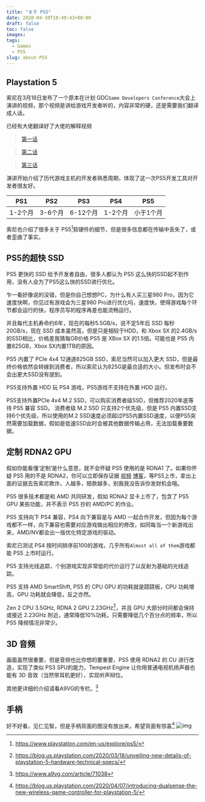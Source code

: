 ```yaml
---
title: "关于 PS5"
date: 2020-04-30T18:49:43+08:00
draft: false
toc: false
images:
tags: 
  - Games
  - PS5
slug: about-PS5
---
```

## Playstation 5

索尼在3月18日发布了一个原本在计划 GDC`Game Developers Conference`大会上演讲的视频，那个视频是讲给游戏开发者听的，内容非常的硬，还是需要我们翻译成人话。

已经有大佬翻译好了大佬的解释视频

> [第一话](https://www.bilibili.com/video/BV1QA411v783/)

> [第二话](https://www.bilibili.com/video/BV1QK4y147Gv/)

> [第三话](https://www.bilibili.com/video/BV1zK4y147bh/)

演讲开始介绍了历代游戏主机的开发者熟悉周期，体现了这一次PS5开发工具对开发者很友好。


|PS1|PS2|PS3|PS4|PS5|
|:-:|:-:|:-:|:-:|:-:|
|1-2个月|3-6个月|6-12个月|1-2个月|小于1个月|


索尼也介绍了很多关于 PS5[^1]软硬件的细节，但是很多信息都在传输中丢失了，或者歪曲了事实。


## PS5的超快 SSD
PS5 更快的 SSD 给予开发者自由，很多人都认为 PS5 这么快的SSD起不到作用，没有人会为了PS5这么快的SSD进行优化。


乍一看好像说的没错，但是你自己想想PC，为什么有人买三星980 Pro，因为它速度快啊，你见过有游戏会为三星980 Pro进行优化吗，速度快，使得游戏每个环节都会运行的快，程序员写的程序再差也能流畅运行。


并且每代主机寿命约6年，现在的每秒5.5GB/s，说不定5年后 SSD 每秒20GB/s，现在 SSD 成本虽然高，但是只是相较于HDD，和 Xbox SX 的2.4GB/s的SSD相比，价格差我猜每GB价格 PS5 是 XBox SX 的1.5倍。可能也是 PS5 内置825GB，Xbox SX内置1TB的原因。


PS5 内置了 PCIe 4x4  12通道825GB SSD，索尼当然可以加入更大 SSD，但是最终价格依然会转嫁到消费者，所以索尼认为825G是最合适的大小。但发布时会不会出更大SSD没有提到。


PS5支持外置 HDD 玩 PS4 游戏，PS5游戏不支持在外置 HDD 运行。


PS5支持外置PCIe 4x4 M.2 SSD，可以购买消费者级SSD，但推荐2020年底等待 PS5 兼容 SSD。
消费者级 M.2 SSD 只支持2个优先级，但是 PS5 内置SSD支持6个优先级，所以使用的M.2 SSD速度必须超过PS5内置SSD速度，以便PS5突然需要加载数据，假如是低速SSD此时会被其他数据传输占用，无法加载重要数据。

## 定制 RDNA2 GPU
假如你能看懂‘定制’是什么意思，就不会怀疑 PS5 使用的是 RDNA1 了。如果你怀疑 PS5 用的不是 RDNA2，你可以立即保存证据 [视频](https://www.youtube.com/watch?v=ph8LyNIT9sg) [博客](https://blog.us.playstation.com/2020/03/18/unveiling-new-details-of-playstation-5-hardware-technical-specs/)，等PS5上市，拿出上面的证据去告索尼欺诈，人越多，赔款越多，别我我没告诉你发财机会哦。


PS5 很多技术都是和 AMD 共同研发，假如 RDNA2 显卡上市了，包含了 PS5 GPU 某些功能，并不表示 PS5 抄的 AMD/PC 的作业。


PS5 支持向下 PS4 兼容，PS4 向下兼容是与 AMD 一起合作开发，但因为每个游戏都不一样，向下兼容也需要对应游戏做出相应的修改，如同每当一个新游戏出来，AMD/NV都会出一版优化特定游戏的驱动。


索尼已测试 PS4 按时间排序前100的游戏，几乎所有`Almost all of them`游戏都能 PS5 上市时运行。


PS5 支持光线追踪，个别游戏实现非常低的代价运行了以反射为基础的光线追踪。


PS5 支持 AMD SmartShift, PS5 的 CPU GPU 的功耗就是跷跷板，CPU 功耗增高，GPU 功耗就会降低，反之亦然。


Zen 2 CPU 3.5GHz, RDNA 2 GPU 2.23GHz[^2]，并且 GPU 大部分时间都会保持或接近 2.23GHz 附近，通常降低10%功耗，只需要降低几个百分点的频率，所以 PS5 降频情况非常少。


## 3D 音频
画面虽然很重要，但是音频也比你想的要重要，PS5 使用 RDNA2 的 CU 进行改造，实现了类似 PS3 SPU的能力，Tempest Engine 让你用普通电视机扬声器也能有 3D 音效（当然带耳机更好），实现听声辩位。


其他更详细的介绍请看A9VG的专栏。[^3]


## 手柄
好不好看，见仁见智，但是手柄背面的图没有放出来，希望背面有惊喜[^4]
![img](https://live.staticflickr.com/65535/49747503557_566da5ebc8_3k.jpg)


[^1]: https://www.playstation.com/en-us/explore/ps5/

[^2]: https://blog.us.playstation.com/2020/03/18/unveiling-new-details-of-playstation-5-hardware-technical-specs/

[^3]: https://www.a9vg.com/article/71038

[^4]: https://blog.us.playstation.com/2020/04/07/introducing-dualsense-the-new-wireless-game-controller-for-playstation-5/
